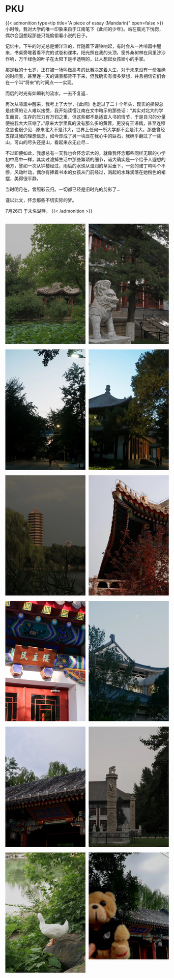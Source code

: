 # PKU


{{< admonition type=tip title="A piece of essay (Mandarin)" open=false >}}
小时候，我对大学的唯一印象来自于江南笔下《此间的少年》。站在晨光下恍惚，偶尔会回想起那些只能偷偷看小说的日子。

记忆中，下午的时光总是懒洋洋的，伴随着下课铃响起，有时会从一片喧嚣中醒来，书桌旁堆着看不完的试卷和课本。阳光照在我的头顶，窗外桑树林在风里沙沙作响，万千绿色的叶子在太阳下是半透明的，让人想起女孩娇小的手掌。

那是我的十七岁，正在被一场叫做高考的比赛决定着人生，对于未来没有一份准确的时间表，甚至连一天的课表都背不下来，但我确实有很多梦想，并且相信它们会在一个叫“将来”的时间点一一实现。

而后的时光有如瞬刹的流水，一去不复返..

再次从喧嚣中醒来，我考上了大学，《此间》也走过了二十个年头，现实的撕裂总是疼痛的让人难以接受，我开始读懂江南在文中暗示的那些话：“其实对北大的学生而言，生存的压力有万钧之重，但这些都不是适宜入书的情节，于是自习的分量便被我大大压缩了。”原来大学里真的没有那么多的黄蓉，更没有王语嫣，甚至连穆念慈也很少见…原来北大不是汴大，世界上任何一所大学都不会是汴大，那些曾经支撑过我的理想信念，如今却成了另一块压在我心中的巨石，我确乎翻过了一些山，可山的尽头还是山，看起来永无止尽…

不过即便如此，我想总有一天我也会怀念诺大的，就像我怀念那些同样无聊的小学初中高中一样，其实过滤掉生活中那些繁琐的细节，诺大确实是一个给予人遐想的地方，譬如一次从钟楼经过，雨后的水珠从湿润的草尖垂下，一旁的诺丁鸭叫个不停，风动叶动，偶尔有捧着书本的女孩从门前经过，溅起的水珠滴落在她粉色的裙摆，美得很平静。

当时明月在，曾照彩云归。一切都已经是旧时光的剪影了…

谨以此文，怀念那些不切实际的梦。

7月26日
于未名湖畔。
{{< /admonition >}}


<br>
<div style="display: flex; justify-content: space-between; gap: 10px;">
    <img src="/pku/04.jpg" src_s="/pku/04.jpg" src_l="/pku/04.jpg" height="50%" width="50%">
    <img src="/pku/03.jpg" src_s="/pku/03.jpg" src_l="/pku/03.jpg" height="50%" width="50%">
</div>
<br>
<div style="display: flex; justify-content: space-between; gap: 10px;">
    <img src="/pku/09.jpg" src_s="/pku/09.jpg" src_l="/pku/09.jpg" height="50%" width="50%">
    <img src="/pku/07.jpg" src_s="/pku/07.jpg" src_l="/pku/07.jpg" height="50%" width="50%">
</div>
<br>
<div style="display: flex; justify-content: space-between; gap: 10px;">
    <img src="/pku/05.jpg" src_s="/pku/05.jpg" src_l="/pku/05.jpg" height="50%" width="50%">
    <img src="/pku/01.jpg" src_s="/pku/01.jpg" src_l="/pku/01.jpg" height="50%" width="50%">
    
    
</div>
<br>
<div style="display: flex; justify-content: space-between; gap: 10px;">
    <img src="/pku/11.jpg" src_s="/pku/11.jpg" src_l="/pku/11.jpg" height="50%" width="50%">
    <img src="/pku/08.jpg" src_s="/pku/08.jpg" src_l="/pku/08.jpg" height="50%" width="50%">
</div>
<br>
<div style="display: flex; justify-content: space-between; gap: 10px;">
    <img src="/pku/02.jpg" src_s="/pku/02.jpg" src_l="/pku/02.jpg" height="50%" width="50%">
    <img src="/pku/06.jpg" src_s="/pku/06.jpg" src_l="/pku/06.jpg" height="50%" width="50%">
</div>
<br>
<div style="display: flex; justify-content: space-between; gap: 10px;">
    <img src="/pku/10.jpg" src_s="/pku/10.jpg" src_l="/pku/10.jpg" height="50%" width="50%">
    <img src="/pku/12.jpg" src_s="/pku/12.jpg" src_l="/pku/12.jpg" height="50%" width="50%">
</div>


